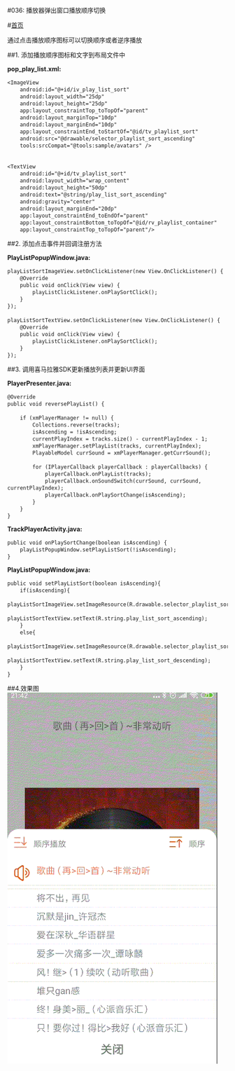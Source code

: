 #036: 播放器弹出窗口播放顺序切换

#[首页](./../README.md)

通过点击播放顺序图标可以切换顺序或者逆序播放

##1. 添加播放顺序图标和文字到布局文件中

**pop_play_list.xml:**

	<ImageView
        android:id="@+id/iv_play_list_sort"
        android:layout_width="25dp"
        android:layout_height="25dp"
        app:layout_constraintTop_toTopOf="parent"
        android:layout_marginTop="10dp"
        android:layout_marginEnd="10dp"
        app:layout_constraintEnd_toStartOf="@id/tv_playlist_sort"
        android:src="@drawable/selector_playlist_sort_ascending"
        tools:srcCompat="@tools:sample/avatars" />


    <TextView
        android:id="@+id/tv_playlist_sort"
        android:layout_width="wrap_content"
        android:layout_height="50dp"
        android:text="@string/play_list_sort_ascending"
        android:gravity="center"
        android:layout_marginEnd="20dp"
        app:layout_constraintEnd_toEndOf="parent"
        app:layout_constraintBottom_toTopOf="@id/rv_playlist_container"
        app:layout_constraintTop_toTopOf="parent"/>

##2. 添加点击事件并回调注册方法

**PlayListPopupWindow.java:**

	playListSortImageView.setOnClickListener(new View.OnClickListener() {
        @Override
        public void onClick(View view) {
            playListClickListener.onPlaySortClick();
        }
    });

    playListSortTextView.setOnClickListener(new View.OnClickListener() {
        @Override
        public void onClick(View view) {
            playListClickListener.onPlaySortClick();
        }
    });
    
##3. 调用喜马拉雅SDK更新播放列表并更新UI界面

**PlayerPresenter.java:**

	@Override
    public void reversePlayList() {

        if (xmPlayerManager != null) {
            Collections.reverse(tracks);
            isAscending = !isAscending;
            currentPlayIndex = tracks.size() - currentPlayIndex - 1;
            xmPlayerManager.setPlayList(tracks, currentPlayIndex);
            PlayableModel currSound = xmPlayerManager.getCurrSound();

            for (IPlayerCallback playerCallback : playerCallbacks) {
                playerCallback.onPlayList(tracks);
                playerCallback.onSoundSwitch(currSound, currSound, currentPlayIndex);
                playerCallback.onPlaySortChange(isAscending);
            }
        }
    }
 
**TrackPlayerActivity.java:**

	public void onPlaySortChange(boolean isAscending) {
        playListPopupWindow.setPlayListSort(!isAscending);
    }

**PlayListPopupWindow.java:**

	public void setPlayListSort(boolean isAscending){
        if(isAscending){
            playListSortImageView.setImageResource(R.drawable.selector_playlist_sort_ascending);
            playListSortTextView.setText(R.string.play_list_sort_ascending);
        }
        else{
            playListSortImageView.setImageResource(R.drawable.selector_playlist_sort_descending);
            playListSortTextView.setText(R.string.play_list_sort_descending);
        }
    }
##4.效果图
![效果图](./pics/PlayerPopWindowSortSwitch.gif)